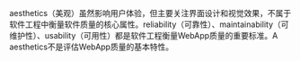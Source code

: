 aesthetics（美观）虽然影响用户体验，但主要关注界面设计和视觉效果，不属于软件工程中衡量软件质量的核心属性。reliability（可靠性）、maintainability（可维护性）、usability（可用性）都是软件工程衡量WebApp质量的重要标准。A aesthetics不是评估WebApp质量的基本特性。